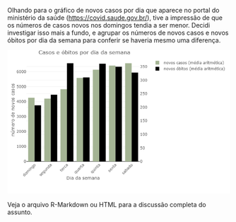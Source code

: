 Olhando para o gráfico de novos casos por dia que aparece no portal do ministério da saúde (https://covid.saude.gov.br/), tive a impressão de que os números de casos novos nos domingos tendia  a ser menor. Decidi investigar isso mais a fundo, e agrupar os números de novos casos e novos óbitos por dia da semana para conferir se haveria mesmo uma diferença.    

![](images/cases_weekday_plotly)

Veja o arquivo R-Markdown ou HTML para a discussão completa do assunto.

